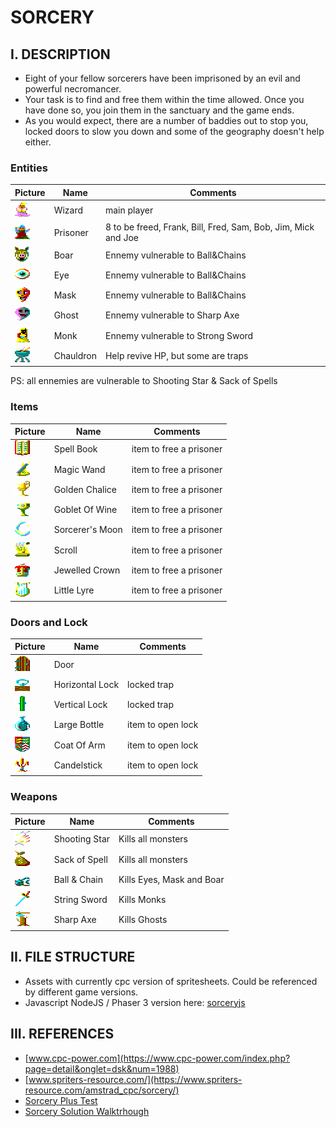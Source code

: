 # SORCERY

## I. DESCRIPTION

 * Eight of your fellow sorcerers have been imprisoned by an evil and powerful necromancer. 
 * Your task is to find and free them within the time allowed. Once you have done so, you join them in the sanctuary and the game ends.
 * As you would expect, there are a number of baddies out to stop you, locked doors to slow you down and some of the geography doesn't help either.

### Entities   
|Picture|Name|Comments|
|---|---|---|
|![wizard](./assets/cpc.atlas/wizard-0.png)|Wizard|main player|
|![prisoner](./assets/cpc.atlas/prisoner-0.png)|Prisoner|8 to be freed, Frank, Bill, Fred, Sam, Bob, Jim, Mick and Joe|
|![boar](./assets/cpc.atlas/boar-0.png)|Boar|Ennemy vulnerable to Ball&Chains|
|![eye](./assets/cpc.atlas/eye-0.png)|Eye|Ennemy vulnerable to Ball&Chains|
|![mask](./assets/cpc.atlas/mask-0.png)|Mask|Ennemy vulnerable to Ball&Chains|
|![ghost](./assets/cpc.atlas/ghost-0.png)|Ghost|Ennemy vulnerable to Sharp Axe|
|![monk](./assets/cpc.atlas/monk-0.png)|Monk|Ennemy vulnerable to Strong Sword| 
|![Chauldron](./assets/cpc.atlas/chauldron.png)|Chauldron|Help revive HP, but some are traps|   

PS: all ennemies are vulnerable to Shooting Star & Sack of Spells


### Items   
|Picture|Name|Comments|
|---|---|---|
|![Spell Book](./assets/cpc.atlas/spell-book.png)|Spell Book|item to free a prisoner|
|![Magic Wand](./assets/cpc.atlas/magic-wand.png)|Magic Wand|item to free a prisoner|
|![Golden Chalice](./assets/cpc.atlas/golden-chalice.png)|Golden Chalice|item to free a prisoner|
|![Goblet Of Wine](./assets/cpc.atlas/goblet-of-wine.png)|Goblet Of Wine|item to free a prisoner|
|![Sorcerer's Moon](./assets/cpc.atlas/sorcerer-moon.png)|Sorcerer's Moon|item to free a prisoner|
|![Scroll](./assets/cpc.atlas/scroll.png)|Scroll|item to free a prisoner|
|![Jewelled Crown](./assets/cpc.atlas/jewelled-crown.png)|Jewelled Crown|item to free a prisoner|
|![Little Lyre](./assets/cpc.atlas/little-lyre.png)|Little Lyre|item to free a prisoner|

### Doors and Lock
|Picture|Name|Comments|
|---|---|---|
|![Door](./assets/cpc.atlas/door-0.png)|Door| |
|![Horizontal Lock](./assets/cpc.atlas/horizontal-lock.png)|Horizontal Lock|locked trap|
|![Vertical Lock](./assets/cpc.atlas/vertical-lock.png)|Vertical Lock|locked trap|
|![Large Bottle](./assets/cpc.atlas/large-bottle.png)|Large Bottle|item to open lock|
|![Coat Of Arm](./assets/cpc.atlas/coat-of-arm.png)|Coat Of Arm|item to open lock|
|![Candelstick](./assets/cpc.atlas/candelstick.png)|Candelstick|item to open lock|

### Weapons
|Picture|Name|Comments|
|---|---|---|
|![Shooting Star](./assets/cpc.atlas/shooting-star.png)|Shooting Star|Kills all monsters|
|![Sack of Spell](./assets/cpc.atlas/sack-of-spell.png)|Sack of Spell|Kills all monsters|
|![Ball & Chain](./assets/cpc.atlas/ball-and-chain.png)|Ball & Chain|Kills Eyes, Mask and Boar|
|![Strong Sword](./assets/cpc.atlas/strong-sword.png)|String Sword|Kills Monks|
|![Sharp Axe](./assets/cpc.atlas/sharp-axe.png)|Sharp Axe|Kills Ghosts|

## II. FILE STRUCTURE

 * Assets with currently cpc version of spritesheets. Could be referenced by different game versions.
 * Javascript NodeJS / Phaser 3 version here: [sorceryjs](./soceryjs/README.md)

## III. REFERENCES
 * [www.cpc-power.com](https://www.cpc-power.com/index.php?page=detail&onglet=dsk&num=1988)
 * [www.spriters-resource.com/](https://www.spriters-resource.com/amstrad_cpc/sorcery/)   
 * [Sorcery Plus Test](https://cpcrulez.fr/GamesTest/sorcery_plus.htm)   
 * [Sorcery Solution Walktrhough](https://jeux.dokokade.net/2018/05/31/soluce-retrocompatible-sorcery-et-sorcery-amstrad-cpc/)